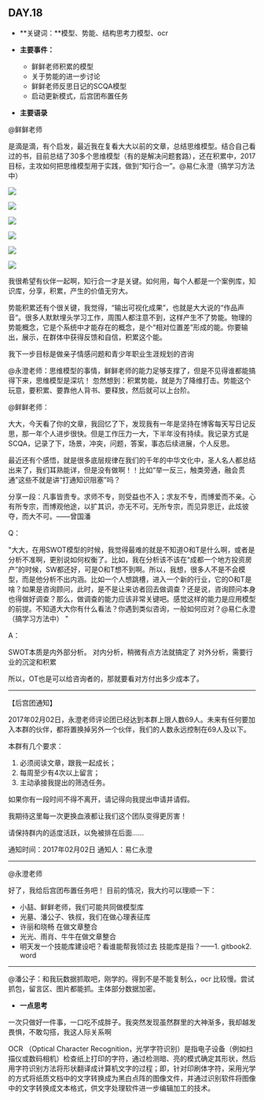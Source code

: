 ## DAY.18
+ **关键词：**模型、势能、结构思考力模型、ocr
+ **主要事件：**
    + 鲜鲜老师积累的模型
    + 关于势能的进一步讨论
    + 鲜鲜老师反思日记的SCQA模型
    + 启动更新模式，后宫团布置任务
    
+ **主要语录**

@鲜鲜老师

是滴是滴，有个启发，最近我在复看大大以前的文章，总结思维模型。结合自己看过的书，目前总结了30多个思维模型（有的是解决问题套路），还在积累中，2017目标，主攻如何把思维模型用于实践，做到“知行合一”。@易仁永澄（搞学习方法中） 

![](./_image/b6ad9752650bb2027df70963811f101.jpg)


![](./_image/244725adfdc507d9bda895215e3755e.jpg)


![](./_image/c67f2cb37937829fe0b948a71c1dd59.jpg)

![](./_image/b4f7d0ed09c21ff4c6974e5a4934733.jpg)


![](./_image/1c2c0bce2f00e548a33ad597ad81ca0.jpg)


![](./_image/6e82f4cedccbd750fb76d9abc995e5d.jpg)

我很希望有伙伴一起啊，知行合一才是关键。如何用，每个人都是一个案例库，知识库，分享，积累，产生的价值无穷大。

势能积累还有个很关键，我觉得，“输出可视化成果”，也就是大大说的“作品声音”。很多人默默埋头学习工作，周围人都注意不到，这样产生不了势能。物理的势能概念，它是个系统中才能存在的概念，是个“相对位置差”形成的能。你要输出，展示，在群体中获得反馈和自信，积累这个能。

我下一步目标是做亲子情感问题和青少年职业生涯规划的咨询

@永澄老师：思维模型的事情，鲜鲜老师的能力足够支撑了，但是不见得谁都能搞得下来，思维模型是深坑！
忽然想到：积累势能，就是为了降维打击。势能这个玩意，要积累、要靠他人背书、要释放，然后就可以上台阶。

@鲜鲜老师：

大大，今天看了你的文章，我回忆了下，发现我有一年是坚持在博客每天写日记反思，那一年个人进步很快。但是工作压力一大，下半年没有持续。我记录方式是SCQA，记录了下，场景，冲突，问题，答案，事态后续进展，个人反思。

最近还有个感悟，就是很多底层规律在我们的千年的中华文化中，圣人名人都总结出来了，我们耳熟能详，但是没有做啊！！比如“举一反三，触类旁通，融会贯通”这些不就是讲“打通知识阻塞”吗？

分享一段：凡事皆贵专。求师不专，则受益也不入；求友不专，而博爱而不亲。心有所专宗，而博观他途，以扩其识，亦无不可。无所专宗，而见异思迁，此炫彼夺，而大不可。——曾国潘

Q：

"大大，在用SWOT模型的时候，我觉得最难的就是不知道O和T是什么啊，或者是分析不准啊，更别说如何权衡了。比如，我在分析该不该在“成都一个地方投资房产”的时候，SW都还好，可是O和T想不到啊。所以，我想，很多人不是不会模型，而是他分析不出内涵。比如一个人想跳槽，进入一个新的行业，它的O和T是啥？如果是咨询顾问，此时，是不是让来访者回去做调查？还是说，咨询顾问本身也得做好调查？那么，做调查的能力应该非常关键吧。感觉这样的能力是应用模型的前提。不知道大大你有什么看法？你遇到类似咨询，一般如何应对？@易仁永澄（搞学习方法中） "

A：

SWOT本质是内外部分析。
对内分析，稍微有点方法就搞定了
对外分析，需要行业的沉淀和积累

所以，OT也是可以给咨询者的，那就要看对方付出多少成本了。

-------

【后宫团通知】

2017年02月02日，永澄老师评论团已经达到本群上限人数69人。未来有任何要加入本群的伙伴，都将置换掉另外一个伙伴，我们的人数永远控制在69人及以下。

本群有几个要求：
1. 必须阅读文章，跟我一起成长；
2. 每周至少有4次以上留言；
3. 主动承接我提出的筛选任务。

如果你有一段时间不得不离开，请记得向我提出申请并请假。

我期待这里每一次更换血液都让我们这个团队变得更厉害！

请保持群内的适度活跃，以免被排在后面……

通知时间：2017年02月02日
通知人：易仁永澄

----------

@永澄老师

好了，我给后宫团布置任务吧！
目前的情况，我大约可以理顺一下：

- 小喆、鲜鲜老师，我们可能共同做模型库
- 光墓、潘公子、铁叔，我们在做心理表征库
- 许丽和晓畅 在做文章整合
- 光光、雨肖、牛牛在做文章整合
- 明天发一个技能库建设吧？看谁能帮我领过去
技能库是指？——1. gitbook2. word

--------
@潘公子：和我玩数据抓取吧，刚学的。得到不是不能复制么，ocr 比较慢。尝试抓包，留言区、图片都能抓。主体部分数据加密。



+ **一点思考**

一次只做好一件事，一口吃不成胖子。我突然发现虽然群里的大神渐多，我却越发畏惧，不敢勾搭，我这人际关系啊

OCR （Optical Character Recognition，光学字符识别）是指电子设备（例如扫描仪或数码相机）检查纸上打印的字符，通过检测暗、亮的模式确定其形状，然后用字符识别方法将形状翻译成计算机文字的过程；即，针对印刷体字符，采用光学的方式将纸质文档中的文字转换成为黑白点阵的图像文件，并通过识别软件将图像中的文字转换成文本格式，供文字处理软件进一步编辑加工的技术。
